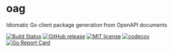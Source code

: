 # oag
Idiomatic Go client package generation from OpenAPI documents

[![Build Status](https://travis-ci.org/jbowes/oag.svg?branch=master)](https://travis-ci.org/jbowes/oag)
[![GitHub release](https://img.shields.io/github/release/jbowes/oag.svg)](https://github.com/jbowes/oag/releases/latest)
[![MIT license](https://img.shields.io/badge/license-MIT-blue.svg)](./LICENSE)
[![codecov](https://img.shields.io/codecov/c/github/jbowes/oag.svg)](https://codecov.io/gh/jbowes/oag)
[![Go Report Card](https://goreportcard.com/badge/github.com/jbowes/oag)](https://goreportcard.com/report/github.com/jbowes/oag)
